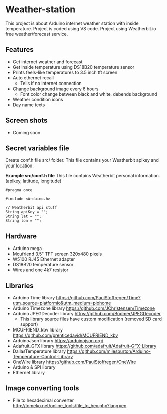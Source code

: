 # Weather-station

This project is about Arduino internet weather station with inside temperature. Project is coded using VS code. 
Project using Weatherbit.io free weather/forecast service.

## Features

- Get internet weather and forecast
- Get inside temperature using DS18B20 temperature sensor
- Prints feels-like temperatures to 3.5 inch tft screen
- Auto ethernet recall
    - Tells if no internet connection
- Change background image every 6 hours
    - Font color change between black and white, debends background
- Weather condition icons
- Day name texts

## Screen shots

- Coming soon

## Secret variables file

Create conf.h file src/ folder. This file contains your Weatherbit apikey and your location.

**Example src/conf.h file**
This file contains Weatherbit personal information. (apikey, latitude, longitude)

```
#pragma once

#include <Arduino.h>

// Weatherbit api stuff
String apiKey = "";
String lat = "";
String lon = "";
```

## Hardware

- Arduino mega
- Mcufriend 3.5" TFT screen 320x480 pixels
- W5100 RJ45 Ethernet adapter
- DS18B20 temperature sensor
- Wires and one 4k7 resistor

## Libraries
- Arduino Time library          https://github.com/PaulStoffregen/Time?utm_source=platformio&utm_medium=piohome
- Arduino Timezone library      https://github.com/JChristensen/Timezone
- Arduino JPEGDecoder library   https://github.com/Bodmer/JPEGDecoder
    - This library source files have custom modification (removed SD card support)
- MCUFRIEND_kbv library         https://github.com/prenticedavid/MCUFRIEND_kbv
- ArduinoJson library           https://arduinojson.org/
- Adafruit_GFX library          https://github.com/adafruit/Adafruit-GFX-Library
- DallasTemperature library     https://github.com/milesburton/Arduino-Temperature-Control-Library
- OneWire library               https://github.com/PaulStoffregen/OneWire
- Arduino & SPI library
- Ethernet library

## Image converting tools

- File to hexadecimal converter     http://tomeko.net/online_tools/file_to_hex.php?lang=en